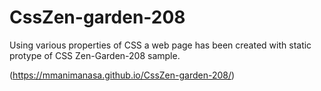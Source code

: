 # CssZen-garden-208

Using various properties of CSS a web page has been created with static protype of CSS Zen-Garden-208 sample.

(https://mmanimanasa.github.io/CssZen-garden-208/)
